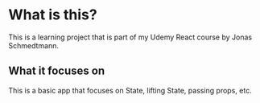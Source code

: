 # What is this?
This is a learning project that is part of my Udemy React course by Jonas Schmedtmann. 

## What it focuses on
This is a basic app that focuses on State, lifting State, passing props, etc.
